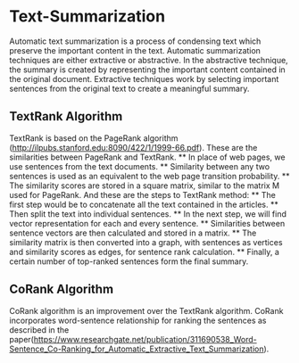 # Text-Summarization
Automatic text summarization is a process of condensing text which preserve the important content in the text. Automatic summarization techniques are either extractive or abstractive. In the abstractive technique, the summary is created by representing the important content contained in the original document. Extractive techniques work by selecting important sentences from the original text to create a meaningful summary.
## TextRank Algorithm
TextRank is based on the PageRank algorithm (http://ilpubs.stanford.edu:8090/422/1/1999-66.pdf).
These are the similarities between PageRank and TextRank.
** In place of web pages, we use sentences from the text documents.
** Similarity between any two sentences is used as an equivalent to the web page transition probability.
** The similarity scores are stored in a square matrix, similar to the matrix M used for PageRank.
And these are the steps to TextRank method:
** The first step would be to concatenate all the text contained in the articles.
** Then split the text into individual sentences.
** In the next step, we will find vector representation for each and every sentence.
** Similarities between sentence vectors are then calculated and stored in a matrix.
** The similarity matrix is then converted into a graph, with sentences as vertices and similarity scores as edges, for sentence rank calculation.
** Finally, a certain number of top-ranked sentences form the final summary.
## CoRank Algorithm
CoRank algorithm is an improvement over the TextRank algorithm. CoRank incorporates word-sentence relationship for ranking the sentences as described in the paper(https://www.researchgate.net/publication/311690538_Word-Sentence_Co-Ranking_for_Automatic_Extractive_Text_Summarization).




